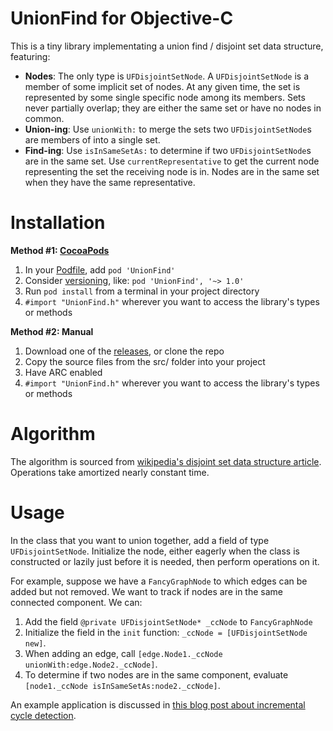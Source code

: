 UnionFind for Objective-C
=========================

This is a tiny library implementating a union find / disjoint set data structure, featuring:

- **Nodes**: The only type is `UFDisjointSetNode`. A `UFDisjointSetNode` is a member of some implicit set of nodes. At any given time, the set is represented by some single specific node among its members. Sets never partially overlap; they are either the same set or have no nodes in common.
- **Union-ing**: Use `unionWith:` to merge the sets two `UFDisjointSetNode`s are members of into a single set.
- **Find-ing**: Use `isInSameSetAs:` to determine if two `UFDisjointSetNode`s are in the same set. Use `currentRepresentative` to get the current node representing the set the receiving node is in. Nodes are in the same set when they have the same representative.

Installation
============

**Method #1: [CocoaPods](http://cocoapods.org/)**

1. In your [Podfile](http://docs.cocoapods.org/podfile.html), add `pod 'UnionFind'`
2. Consider [versioning](http://docs.cocoapods.org/guides/dependency_versioning.html), like: `pod 'UnionFind', '~> 1.0'`
3. Run `pod install` from a terminal in your project directory
4. `#import "UnionFind.h"` wherever you want to access the library's types or methods

**Method #2: Manual**

1. Download one of the [releases](https://github.com/Strilanc/UnionFind-ObjC/releases), or clone the repo
2. Copy the source files from the src/ folder into your project
3. Have ARC enabled
4. `#import "UnionFind.h"` wherever you want to access the library's types or methods


Algorithm
=========

The algorithm is sourced from [wikipedia's disjoint set data structure article](http://en.wikipedia.org/wiki/Union_find). Operations take amortized nearly constant time.

Usage
=====

In the class that you want to union together, add a field of type `UFDisjointSetNode`. Initialize the node, either eagerly when the class is constructed or lazily just before it is needed, then perform operations on it.

For example, suppose we have a `FancyGraphNode` to which edges can be added but not removed. We want to track if nodes are in the same connected component. We can:

1. Add the field `@private UFDisjointSetNode* _ccNode` to `FancyGraphNode`
2. Initialize the field in the `init` function: `_ccNode = [UFDisjointSetNode new]`.
3. When adding an edge, call `[edge.Node1._ccNode unionWith:edge.Node2._ccNode]`.
4. To determine if two nodes are in the same component, evaluate `[node1._ccNode isInSameSetAs:node2._ccNode]`.

An example application is discussed in [this blog post about incremental cycle detection](http://twistedoakstudios.com/blog/Post8766_detecting-simple-cycles-forming-faster).

